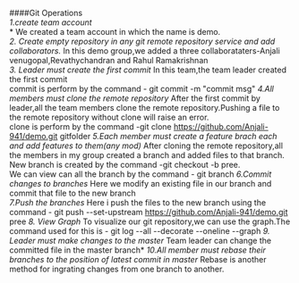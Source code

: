 ####Git Operations<br/>
*1.create team account<br/>**
We created a team account in which the name is demo.</br>
*2. Create empty repository in any git remote repository service and add
collaborators.*
In this demo group,we added a three collaborataters-Anjali venugopal,Revathychandran and Rahul Ramakrishnan</br>
*3. Leader must create the first commit*
In this team,the team leader created the first commit</br>
commit is perform by the command  - git commit -m "commit msg"
*4.All members must clone the remote repository*
After the first commit by leader,all the team members clone the remote repository.Pushing a file to the remote repository  without clone will raise an error.<br/>
clone is perform by the command   -git clone https://github.com/Anjali-941/demo.git gitfolder
*5.Each member must create a feature brach each and add features to
them(any mod)*
After cloning the remote repository,all the members in my group  created a branch and added files to that branch.<br/>
New branch is created by the command  -git checkout -b pree.<br/>We can view can all the branch by the command  - git branch
*6.Commit changes to branches*
Here we modify an existing file in our branch and commit that file to the new branch</br>
*7.Push the branches*
Here i push the files to the new branch using the command  - git push --set-upstream https://github.com/Anjali-941/demo.git pree
*8. View Graph*
To visualize our git repository,we can use the graph.The command used for this is  -  git log --all --decorate --oneline --graph
*9. Leader must make changes to the master*
Team leader can change the committed file in the master branch*
*10.All member must rebase their branches to the position of latest commit in
master*
Rebase is another method for ingrating changes from one branch to another.
